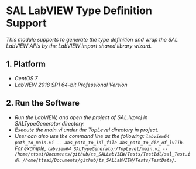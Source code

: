 # SAL LabVIEW Type Definition Support

*This module supports to generate the type definition and wrap the SAL LabVIEW APIs by the LabVIEW import shared library wizard.*

## 1. Platform

- *CentOS 7*
- *LabVIEW 2018 SP1 64-bit Professional Version*

## 2. Run the Software

- *Run the LabVIEW, and open the project of SAL.lvproj in SALTypeGenerator directory.*
- *Execute the main.vi under the TopLevel directory in project.*
- *User can also use the command line as the following: `labview64 path_to_main.vi -- abs_path_to_idl_file abs_path_to_dir_of_lvlib`. For example, `labview64 SALTypeGenerator/TopLevel/main.vi -- /home/ttsai/Documents/github/ts_SALLabVIEW/Tests/TestIdl/sal_Test.idl /home/ttsai/Documents/github/ts_SALLabVIEW/Tests/TestData/`.*
